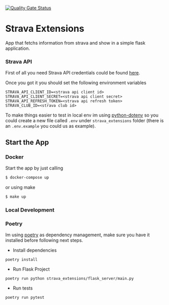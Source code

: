 [![Quality Gate Status](https://sonarcloud.io/api/project_badges/measure?project=darkaico_strava-extensions&metric=alert_status)](https://sonarcloud.io/summary/new_code?id=darkaico_strava-extensions)

# Strava Extensions

App that fetchs information from strava and show in a simple flask application.

### Strava API

First of all you need Strava API credentials could be found [here](https://developers.strava.com/).

Once you got it you should set the following environment variables

```shell
STRAVA_API_CLIENT_ID=<strava api client id>
STRAVA_API_CLIENT_SECRET=<strava api client secret>
STRAVA_API_REFRESH_TOKEN=<strava api refresh token>
STRAVA_CLUB_ID=<strava club id>
```

To make things easier to test in local env im using [python-dotenv](https://github.com/theskumar/python-dotenv) so you could create a new file called `.env` under `strava_extensions` folder (there is an `.env.example` you could us as example).
## Start the App

### Docker

Start the app by just calling

```bash
$ docker-compose up
```

or using make

```bash
$ make up
```

### Local Development
### Poetry

Im using [poetry](https://python-poetry.org/docs/) as dependency management, make sure you have it installed before following next steps.

- Install dependencies

```shell
poetry install
```

- Run Flask Project

```shell
poetry run python strava_extensions/flask_server/main.py
```

- Run tests

```shell
poetry run pytest
```
